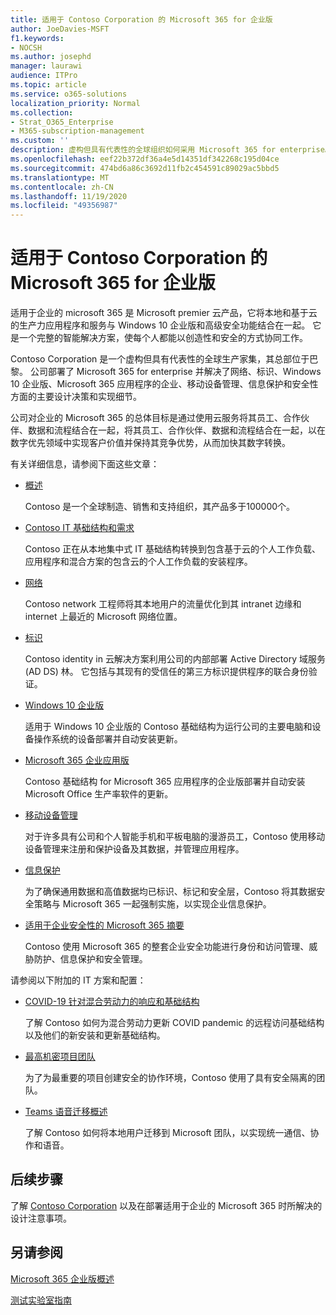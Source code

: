 ```yaml
---
title: 适用于 Contoso Corporation 的 Microsoft 365 for 企业版
author: JoeDavies-MSFT
f1.keywords:
- NOCSH
ms.author: josephd
manager: laurawi
audience: ITPro
ms.topic: article
ms.service: o365-solutions
localization_priority: Normal
ms.collection:
- Strat_O365_Enterprise
- M365-subscription-management
ms.custom: ''
description: 虚构但具有代表性的全球组织如何采用 Microsoft 365 for enterprise。
ms.openlocfilehash: eef22b372df36a4e5d14351df342268c195d04ce
ms.sourcegitcommit: 474bd6a86c3692d11fb2c454591c89029ac5bbd5
ms.translationtype: MT
ms.contentlocale: zh-CN
ms.lasthandoff: 11/19/2020
ms.locfileid: "49356987"
---
```

# <a name="microsoft-365-for-enterprise-for-the-contoso-corporation"></a>适用于 Contoso Corporation 的 Microsoft 365 for 企业版

适用于企业的 microsoft 365 是 Microsoft premier 云产品，它将本地和基于云的生产力应用程序和服务与 Windows 10 企业版和高级安全功能结合在一起。 它是一个完整的智能解决方案，使每个人都能以创造性和安全的方式协同工作。

Contoso Corporation 是一个虚构但具有代表性的全球生产家集，其总部位于巴黎。 公司部署了 Microsoft 365 for enterprise 并解决了网络、标识、Windows 10 企业版、Microsoft 365 应用程序的企业、移动设备管理、信息保护和安全性方面的主要设计决策和实现细节。

公司对企业的 Microsoft 365 的总体目标是通过使用云服务将其员工、合作伙伴、数据和流程结合在一起，将其员工、合作伙伴、数据和流程结合在一起，以在数字优先领域中实现客户价值并保持其竞争优势，从而加快其数字转换。

有关详细信息，请参阅下面这些文章：

- [概述](contoso-overview.md)

  Contoso 是一个全球制造、销售和支持组织，其产品多于100000个。

- [Contoso IT 基础结构和需求](contoso-infra-needs.md)

  Contoso 正在从本地集中式 IT 基础结构转换到包含基于云的个人工作负载、应用程序和混合方案的包含云的个人工作负载的安装程序。

- [网络](contoso-networking.md)

  Contoso network 工程师将其本地用户的流量优化到其 intranet 边缘和 internet 上最近的 Microsoft 网络位置。

- [标识](contoso-identity.md)

  Contoso identity in 云解决方案利用公司的内部部署 Active Directory 域服务 (AD DS) 林。 它包括与其现有的受信任的第三方标识提供程序的联合身份验证。

- [Windows 10 企业版](contoso-win10.md)

  适用于 Windows 10 企业版的 Contoso 基础结构为运行公司的主要电脑和设备操作系统的设备部署并自动安装更新。

- [Microsoft 365 企业应用版](contoso-o365pp.md)

  Contoso 基础结构 for Microsoft 365 应用程序的企业版部署并自动安装 Microsoft Office 生产率软件的更新。

- [移动设备管理](contoso-mdm.md)

  对于许多具有公司和个人智能手机和平板电脑的漫游员工，Contoso 使用移动设备管理来注册和保护设备及其数据，并管理应用程序。

- [信息保护](contoso-info-protect.md)

  为了确保通用数据和高值数据均已标识、标记和安全层，Contoso 将其数据安全策略与 Microsoft 365 一起强制实施，以实现企业信息保护。

- [适用于企业安全性的 Microsoft 365 摘要](contoso-security-summary.md)

  Contoso 使用 Microsoft 365 的整套企业安全功能进行身份和访问管理、威胁防护、信息保护和安全管理。

请参阅以下附加的 IT 方案和配置：

- [COVID-19 针对混合劳动力的响应和基础结构](../solutions/contoso-hybrid-workforce.md)

  了解 Contoso 如何为混合劳动力更新 COVID pandemic 的远程访问基础结构以及他们的新安装和更新基础结构。

- [最高机密项目团队](../solutions/contoso-team-for-top-secret-project.md)

  为了为最重要的项目创建安全的协作环境，Contoso 使用了具有安全隔离的团队。

- [Teams 语音迁移概述](https://docs.microsoft.com/MicrosoftTeams/voice-case-study-overview)

  了解 Contoso 如何将本地用户迁移到 Microsoft 团队，以实现统一通信、协作和语音。

## <a name="next-step"></a>后续步骤

了解 [Contoso Corporation](contoso-overview.md) 以及在部署适用于企业的 Microsoft 365 时所解决的设计注意事项。


## <a name="see-also"></a>另请参阅

[Microsoft 365 企业版概述](microsoft-365-overview.md)

[测试实验室指南](m365-enterprise-test-lab-guides.md)
